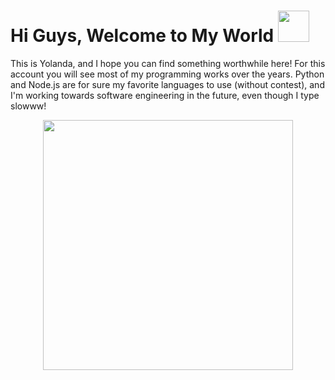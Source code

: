 
  
  <h1> Hi Guys, Welcome to My World <img src="https://i.pinimg.com/originals/de/68/bc/de68bcd3cec52fc34109b643fbc96949.gif" width="50px"> </h1>
  </div>
  
  This is Yolanda, and I hope you can find something worthwhile here! For this account you will see most of my programming works over the years. Python and Node.js are for sure my favorite languages to use (without contest), and I'm working towards software engineering in the future, even though I type slowww! 
  
  </div>
  
  <div align="center" width="50">
  
  <img src="https://media3.giphy.com/media/U8wCBLhkjNknS/giphy.gif" width="400px"> </hl>
